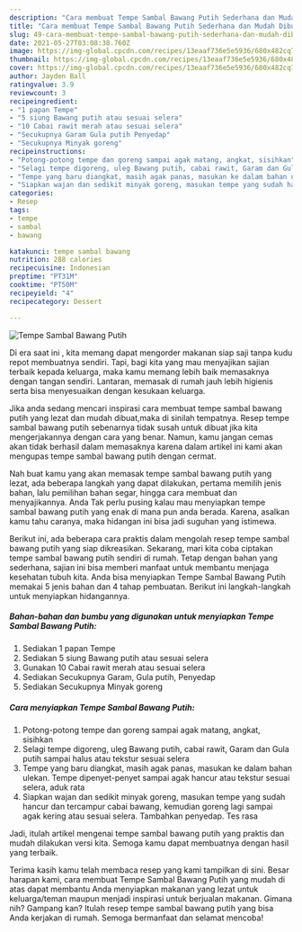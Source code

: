 ```yaml
---
description: "Cara membuat Tempe Sambal Bawang Putih Sederhana dan Mudah Dibuat"
title: "Cara membuat Tempe Sambal Bawang Putih Sederhana dan Mudah Dibuat"
slug: 49-cara-membuat-tempe-sambal-bawang-putih-sederhana-dan-mudah-dibuat
date: 2021-05-27T03:08:38.760Z
image: https://img-global.cpcdn.com/recipes/13eaaf736e5e5936/680x482cq70/tempe-sambal-bawang-putih-foto-resep-utama.jpg
thumbnail: https://img-global.cpcdn.com/recipes/13eaaf736e5e5936/680x482cq70/tempe-sambal-bawang-putih-foto-resep-utama.jpg
cover: https://img-global.cpcdn.com/recipes/13eaaf736e5e5936/680x482cq70/tempe-sambal-bawang-putih-foto-resep-utama.jpg
author: Jayden Ball
ratingvalue: 3.9
reviewcount: 3
recipeingredient:
- "1 papan Tempe"
- "5 siung Bawang putih atau sesuai selera"
- "10 Cabai rawit merah atau sesuai selera"
- "Secukupnya Garam Gula putih Penyedap"
- "Secukupnya Minyak goreng"
recipeinstructions:
- "Potong-potong tempe dan goreng sampai agak matang, angkat, sisihkan"
- "Selagi tempe digoreng, uleg Bawang putih, cabai rawit, Garam dan Gula putih sampai halus atau tekstur sesuai selera"
- "Tempe yang baru diangkat, masih agak panas, masukan ke dalam bahan ulekan. Tempe dipenyet-penyet sampai agak hancur atau tekstur sesuai selera, aduk rata"
- "Siapkan wajan dan sedikit minyak goreng, masukan tempe yang sudah hancur dan tercampur cabai bawang, kemudian goreng lagi sampai agak kering atau sesuai selera. Tambahkan penyedap. Tes rasa"
categories:
- Resep
tags:
- tempe
- sambal
- bawang

katakunci: tempe sambal bawang 
nutrition: 288 calories
recipecuisine: Indonesian
preptime: "PT31M"
cooktime: "PT50M"
recipeyield: "4"
recipecategory: Dessert

---
```



![Tempe Sambal Bawang Putih](https://img-global.cpcdn.com/recipes/13eaaf736e5e5936/680x482cq70/tempe-sambal-bawang-putih-foto-resep-utama.jpg)

Di era  saat ini , kita memang dapat mengorder makanan siap saji tanpa kudu repot membuatnya sendiri. Tapi, bagi kita yang mau menyajikan sajian terbaik kepada keluarga, maka kamu memang lebih baik memasaknya dengan tangan sendiri. Lantaran, memasak di rumah jauh lebih higienis serta bisa menyesuaikan dengan kesukaan keluarga.

Jika anda sedang mencari inspirasi cara membuat tempe sambal bawang putih yang lezat dan mudah dibuat,maka di sinilah tempatnya. Resep tempe sambal bawang putih  sebenarnya tidak susah untuk dibuat jika kita mengerjakannya dengan cara yang benar. Namun, kamu jangan cemas akan tidak berhasil dalam memasaknya 
karena dalam artikel ini kami akan mengupas tempe sambal bawang putih dengan cermat.  



Nah buat kamu yang akan memasak tempe sambal bawang putih yang lezat, ada beberapa langkah yang dapat dilakukan, pertama memilih jenis bahan, lalu pemilihan bahan segar, hingga cara membuat dan menyajikannya. Anda Tak perlu pusing kalau mau menyiapkan tempe sambal bawang putih yang enak di mana pun anda berada. Karena, asalkan kamu  tahu caranya, maka hidangan ini bisa jadi suguhan yang istimewa.

Berikut ini, ada beberapa cara praktis  dalam mengolah resep tempe sambal bawang putih yang siap dikreasikan. Sekarang, mari kita coba ciptakan tempe sambal bawang putih sendiri di rumah. Tetap dengan bahan yang sederhana, sajian ini bisa memberi manfaat untuk membantu menjaga kesehatan tubuh kita. Anda bisa menyiapkan Tempe Sambal Bawang Putih memakai 5 jenis bahan dan 4 tahap pembuatan. Berikut ini langkah-langkah untuk menyiapkan hidangannya.

<!--inarticleads1-->

##### Bahan-bahan dan bumbu yang digunakan untuk menyiapkan Tempe Sambal Bawang Putih:

1. Sediakan 1 papan Tempe
1. Sediakan 5 siung Bawang putih atau sesuai selera
1. Gunakan 10 Cabai rawit merah atau sesuai selera
1. Sediakan Secukupnya Garam, Gula putih, Penyedap
1. Sediakan Secukupnya Minyak goreng




<!--inarticleads2-->

##### Cara menyiapkan Tempe Sambal Bawang Putih:

1. Potong-potong tempe dan goreng sampai agak matang, angkat, sisihkan
1. Selagi tempe digoreng, uleg Bawang putih, cabai rawit, Garam dan Gula putih sampai halus atau tekstur sesuai selera
1. Tempe yang baru diangkat, masih agak panas, masukan ke dalam bahan ulekan. Tempe dipenyet-penyet sampai agak hancur atau tekstur sesuai selera, aduk rata
1. Siapkan wajan dan sedikit minyak goreng, masukan tempe yang sudah hancur dan tercampur cabai bawang, kemudian goreng lagi sampai agak kering atau sesuai selera. Tambahkan penyedap. Tes rasa




Jadi, itulah artikel mengenai  tempe sambal bawang putih  yang praktis dan mudah dilakukan versi kita. Semoga kamu dapat membuatnya dengan hasil yang terbaik. 

Terima kasih kamu telah membaca resep yang kami tampilkan di sini. Besar harapan kami, cara membuat  Tempe Sambal Bawang Putih yang mudah di atas dapat membantu Anda menyiapkan makanan yang lezat untuk keluarga/teman maupun menjadi inspirasi untuk berjualan makanan. Gimana nih? Gampang kan? Itulah resep tempe sambal bawang putih yang bisa Anda kerjakan di rumah. Semoga bermanfaat dan selamat mencoba!

